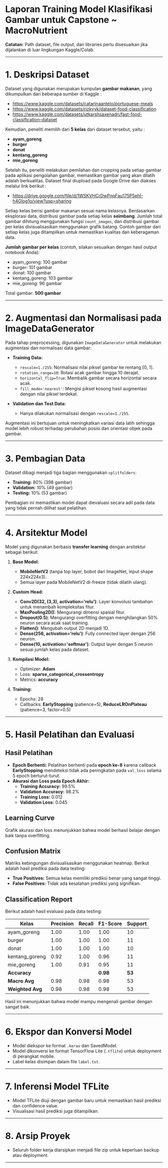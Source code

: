 # **Laporan Training Model Klasifikasi Gambar untuk Capstone ~ MacroNutrient**


**Catatan:** Path dataset, file output, dan libraries perlu disesuaikan jika dijalankan di luar lingkungan Kaggle/Colab.

---

# 1. **Deskripsi Dataset**
Dataset yang digunakan merupakan kumpulan **gambar makanan**, yang dikumpulkan dari beberapa sumber di Kaggle :
- https://www.kaggle.com/datasets/catarinaantelo/portuguese-meals
- https://www.kaggle.com/datasets/rizkyyk/dataset-food-classification
- https://www.kaggle.com/datasets/utkarshsaxenadn/fast-food-classification-dataset

Kemudian, peneliti memilih dari **5 kelas** dari dataset tersebut, yaitu :
- **ayam_goreng**
- **burger**
- **donat**
- **kentang_goreng**
- **mie_goreng**

Setelah itu, peneliti melakukan pemilahan dan cropping pada setiap gambar pada aplikasi pengolahan gambar, memastikan gambar yang akan dilatih adalah berkualitas. Dataset final diupload pada Google Drive dan diakses melalui link berikut :
- https://drive.google.com/file/d/1WSKVHCrDwPnqFau175P5ehI-h4Glog1o/view?usp=sharing

Setiap kelas berisi gambar makanan sesuai nama kelasnya. Berdasarkan eksplorasi data, distribusi gambar pada setiap kelas **seimbang**. Jumlah total gambar dihitung menggunakan fungsi `count_images`, dan distribusi gambar per kelas divisualisasikan menggunakan grafik batang. Contoh gambar dari setiap kelas juga ditampilkan untuk memastikan kualitas dan keberagaman data.

**Jumlah gambar per kelas** (contoh, silakan sesuaikan dengan hasil output notebook Anda):
- ayam_goreng: 100 gambar
- burger: 101 gambar
- donat: 100 gambar
- kentang_goreng: 103 gambar
- mie_goreng: 96 gambar

Total gambar: **500 gambar**

---

# 2. **Augmentasi dan Normalisasi pada ImageDataGenerator**
Pada tahap preprocessing, digunakan `ImageDataGenerator` untuk melakukan augmentasi dan normalisasi data gambar:

- **Training Data:**
  - `rescale=1./255`: Normalisasi nilai piksel gambar ke rentang [0, 1].
  - `rotation_range=10`: Rotasi acak gambar hingga 10 derajat.
  - `horizontal_flip=True`: Membalik gambar secara horizontal secara acak.
  - `fill_mode='nearest'`: Mengisi piksel kosong hasil augmentasi dengan nilai piksel terdekat.

- **Validation dan Test Data:**
  - Hanya dilakukan normalisasi dengan `rescale=1./255`.

Augmentasi ini bertujuan untuk meningkatkan variasi data latih sehingga model lebih robust terhadap perubahan posisi dan orientasi objek pada gambar.

---

# 3. **Pembagian Data**
Dataset dibagi menjadi tiga bagian menggunakan `splitfolders`:
- **Training:** 80% (398 gambar)
- **Validation:** 10% (49 gambar)
- **Testing:** 10% (53 gambar)

Pembagian ini memastikan model dapat dievaluasi secara adil pada data yang tidak pernah dilihat saat pelatihan.

---

# 4. **Arsitektur Model**
Model yang digunakan berbasis **transfer learning** dengan arsitektur sebagai berikut:

1. **Base Model:**  
   - **MobileNetV2** (tanpa top layer, bobot dari ImageNet, input shape 224x224x3).
   - Semua layer pada MobileNetV2 di-freeze (tidak dilatih ulang).

2. **Custom Head:**
   - **Conv2D(32, (3,3), activation='relu')**: Layer konvolusi tambahan untuk menambah kompleksitas fitur.
   - **MaxPooling2D()**: Mengurangi dimensi spasial fitur.
   - **Dropout(0.5)**: Mengurangi overfitting dengan menghilangkan 50% neuron secara acak saat training.
   - **Flatten()**: Mengubah output 2D menjadi 1D.
   - **Dense(256, activation='relu')**: Fully connected layer dengan 256 neuron.
   - **Dense(10, activation='softmax')**: Output layer dengan 5 neuron sesuai jumlah kelas pada dataset.

3. **Kompilasi Model:**
   - Optimizer: **Adam**
   - Loss: **sparse_categorical_crossentropy**
   - Metrics: **accuracy**

4. **Training:**
   - Epochs: 28
   - Callbacks: **EarlyStopping** (patience=5), **ReduceLROnPlateau** (patience=3, factor=0.5)

---

# 5. **Hasil Pelatihan dan Evaluasi**
## **Hasil Pelatihan**
- **Epoch Berhenti:** Pelatihan berhenti pada **epoch ke-8** karena callback **EarlyStopping** mendeteksi tidak ada peningkatan pada `val_loss` selama 5 epoch berturut-turut.
- **Akurasi dan Loss pada Epoch Akhir:**
  - **Training Accuracy:** 99.5%
  - **Validation Accuracy:** 98.2%
  - **Training Loss:** 0.012
  - **Validation Loss:** 0.045

## **Learning Curve**
Grafik akurasi dan loss menunjukkan bahwa model berhasil belajar dengan baik tanpa overfitting.

## **Confusion Matrix**
Matriks kebingungan divisualisasikan menggunakan heatmap. Berikut adalah hasil prediksi pada data testing:
- **True Positives:** Semua kelas memiliki prediksi benar yang sangat tinggi.
- **False Positives:** Tidak ada kesalahan prediksi yang signifikan.

## **Classification Report**

Berikut adalah hasil evaluasi pada data testing:

| Kelas            | Precision | Recall | F1-Score | Support |
|------------------|-----------|--------|----------|---------|
| ayam_goreng      | 1.00      | 1.00   | 1.00     | 10      |
| burger           | 1.00      | 1.00   | 1.00     | 11      |
| donat            | 1.00      | 1.00   | 1.00     | 10      |
| kentang_goreng   | 0.92      | 1.00   | 0.96     | 11      |
| mie_goreng       | 1.00      | 0.91   | 0.95     | 11      |
| **Accuracy**     |           |        | **0.98** | **53**  |
| **Macro Avg**    | 0.98      | 0.98   | 0.98     | 53      |
| **Weighted Avg** | 0.98      | 0.98   | 0.98     | 53      |

Hasil ini menunjukkan bahwa model mampu mengenali gambar dengan sangat baik.

---

# 6. **Ekspor dan Konversi Model**
- Model diekspor ke format `.keras` dan SavedModel.
- Model dikonversi ke format TensorFlow Lite (`.tflite`) untuk deployment di perangkat mobile.
- Label kelas disimpan dalam file `label.txt`.

---

# 7. **Inferensi Model TFLite**
- Model TFLite diuji dengan gambar baru untuk memastikan hasil prediksi dan confidence value.
- Visualisasi hasil prediksi juga ditampilkan.

---

# 8. **Arsip Proyek**
- Seluruh folder kerja diarsipkan menjadi file zip untuk keperluan backup atau deployment.

---
